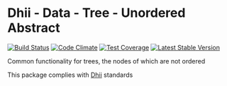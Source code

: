# Dhii - Data - Tree - Unordered Abstract

[![Build Status](https://travis-ci.org/Dhii/data-tree-unordered-abstract.svg?branch=master)](https://travis-ci.org/Dhii/data-tree-unordered-abstract)
[![Code Climate](https://codeclimate.com/github/Dhii/data-tree-unordered-abstract/badges/gpa.svg)](https://codeclimate.com/github/Dhii/data-tree-unordered-abstract)
[![Test Coverage](https://codeclimate.com/github/Dhii/data-tree-unordered-abstract/badges/coverage.svg)](https://codeclimate.com/github/Dhii/data-tree-unordered-abstract/coverage)
[![Latest Stable Version](https://poser.pugx.org/Dhii/data-tree-unordered-abstract/version)](https://packagist.org/packages/Dhii/data-tree-unordered-abstract)

Common functionality for trees, the nodes of which are not ordered

This package complies with [Dhii] standards

[Dhii]: https://github.com/Dhii/dhii
